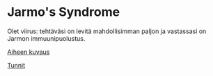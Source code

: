 # Jarmo's Syndrome

Olet viirus: tehtäväsi on levitä mahdollisimman paljon ja vastassasi on Jarmon immuunipuolustus. 

[Aiheen kuvaus](dokumentaatio/aiheen-kuvaus.md)

[Tunnit](dokumentaatio/tuntikirjanpito.md)
